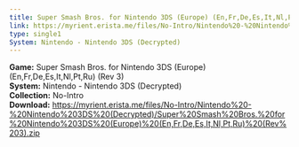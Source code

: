 ```yaml
---
title: Super Smash Bros. for Nintendo 3DS (Europe) (En,Fr,De,Es,It,Nl,Pt,Ru) (Rev 3)
link: https://myrient.erista.me/files/No-Intro/Nintendo%20-%20Nintendo%203DS%20(Decrypted)/Super%20Smash%20Bros.%20for%20Nintendo%203DS%20(Europe)%20(En,Fr,De,Es,It,Nl,Pt,Ru)%20(Rev%203).zip
type: single1
System: Nintendo - Nintendo 3DS (Decrypted)
---
```

<b>Game:</b> Super Smash Bros. for Nintendo 3DS (Europe) (En,Fr,De,Es,It,Nl,Pt,Ru) (Rev 3)<br>
<b>System:</b> Nintendo - Nintendo 3DS (Decrypted)<br>
<b>Collection:</b> No-Intro<br>
<b>Download:</b> https://myrient.erista.me/files/No-Intro/Nintendo%20-%20Nintendo%203DS%20(Decrypted)/Super%20Smash%20Bros.%20for%20Nintendo%203DS%20(Europe)%20(En,Fr,De,Es,It,Nl,Pt,Ru)%20(Rev%203).zip